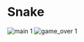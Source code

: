 # Snake
![main 1](https://user-images.githubusercontent.com/15179086/52596651-86cc1700-2e59-11e9-8543-a4de77ff10fa.png)
![game_over 1](https://user-images.githubusercontent.com/15179086/52596658-8af83480-2e59-11e9-927b-bc3afac207e5.png)
